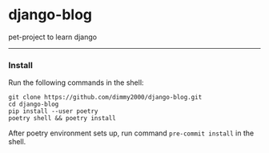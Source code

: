 # django-blog
pet-project to learn django

---
### Install
Run the following commands in the shell:
```shell
git clone https://github.com/dimmy2000/django-blog.git
cd django-blog
pip install --user poetry
poetry shell && poetry install
```
After poetry environment sets up, run command `pre-commit install` in the shell.
